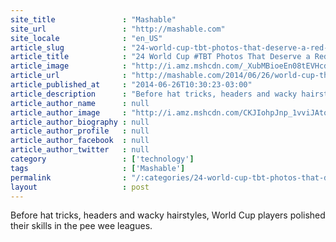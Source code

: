 ```yaml
---
site_title               : "Mashable"
site_url                 : "http://mashable.com"
site_locale              : "en_US"
article_slug             : "24-world-cup-tbt-photos-that-deserve-a-red-card"
article_title            : "24 World Cup #TBT Photos That Deserve a Red Card"
article_image            : "http://i.amz.mshcdn.com/_XubMBioeEn08tEVHcdrWxRMS88=/1200x627/2014%2F06%2F26%2F48%2FWorldCupTBT.51a31.jpg"
article_url              : "http://mashable.com/2014/06/26/world-cup-throwbackthursday-photos/"
article_published_at     : "2014-06-26T10:30:23-03:00"
article_description      : "Before hat tricks, headers and wacky hairstyles, World Cup players polished their skills in the pee wee leagues."
article_author_name      : null
article_author_image     : "http://i.amz.mshcdn.com/CKJIohpJnp_1vviJAtoNf1DxHYc=/90x90/2016%2F06%2F30%2F32%2F201507140cHeadshot_20.3c3d4.7c050.jpg"
article_author_biography : null
article_author_profile   : null
article_author_facebook  : null
article_author_twitter   : null
category                 : ['technology']
tags                     : ['Mashable']
permalink                : "/:categories/24-world-cup-tbt-photos-that-deserve-a-red-card/"
layout                   : post
---
```


Before hat tricks, headers and wacky hairstyles, World Cup players polished their skills in the pee wee leagues.
